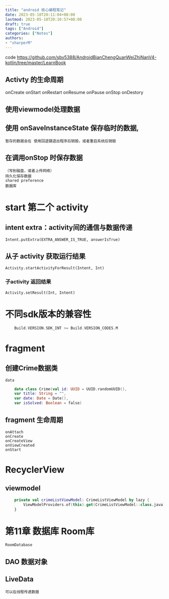 ```yaml
---
title: "android 核心编程笔记"
date: 2023-05-18T20:11:04+08:00
lastmod: 2023-05-18T20:10:57+08:00
draft: true
tags: ["Android"]
categories: ["Notes"]
authors:
- "sharperM"
---
```


code
https://github.com/sby5388/AndroidBianChengQuanWeiZhiNanV4-kotlin/tree/master/LearnBook

## Activty 的生命周期
onCreate
onStart
onRestart
onResume
onPause
onStop
onDestory

## 使用viewmodel处理数据

## 使用 onSaveInstanceState 保存临时的数据, 
    暂存的数据会在 使用回退键退出程序后销毁，或者重启系统后销毁

## 在调用onStop 时保存数据
    （写到磁盘，或者上传网络）  
    持久化保存数据
    shared preference
    数据库

# start 第二个 activity

##  intent extra：activity间的通信与数据传递
    Intent.putExtra(EXTRA_ANSWER_IS_TRUE, answerIsTrue)
## 从子 activity 获取运行结果
    Activity.startActivityForResult(Intent, Int)
### 子activity 返回结果 
    Activity.setResult(Int, Intent)

# 不同sdk版本的兼容性

```kotlin
    Build.VERSION.SDK_INT >= Build.VERSION_CODES.M
```

# fragment


## 创建Crime数据类

    data

```kotlin
    data class Crime(val id: UUID = UUID.randomUUID(),
    var title: String = "",
    var date: Date = Date(),
    var isSolved: Boolean = false)
```

## fragment 生命周期
    
    onAttach
    onCreate
    onCreateView
    onViewCreated
    onStart


# RecyclerView

## viewmodel

```kotlin
    private val crimeListViewModel: CrimeListViewModel by lazy {
        ViewModelProviders.of(this).get(CrimeListViewModel::class.java)
    }
```


# 第11章 数据库 Room库
    RoomDatabase
## DAO 数据对象
## LiveData 
    可以在线程传递数据
